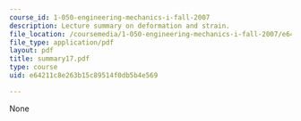 ```yaml
---
course_id: 1-050-engineering-mechanics-i-fall-2007
description: Lecture summary on deformation and strain.
file_location: /coursemedia/1-050-engineering-mechanics-i-fall-2007/e64211c8e263b15c89514f0db5b4e569_summary17.pdf
file_type: application/pdf
layout: pdf
title: summary17.pdf
type: course
uid: e64211c8e263b15c89514f0db5b4e569

---
```

None